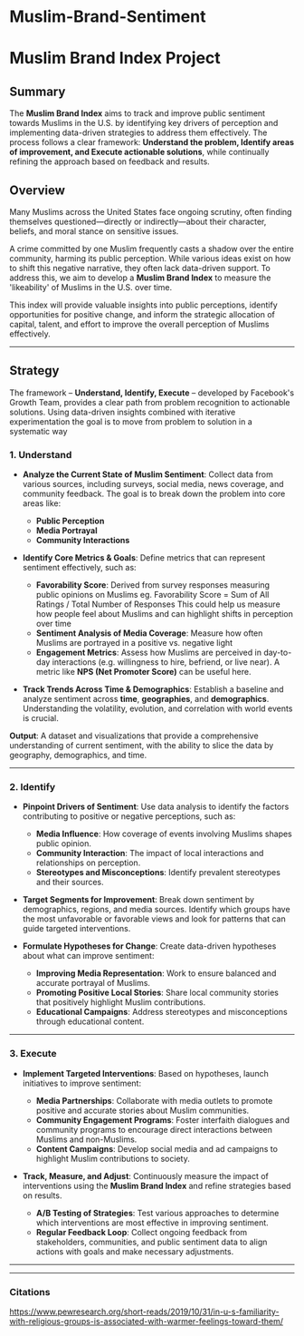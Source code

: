 # Muslim-Brand-Sentiment

# Muslim Brand Index Project


## Summary

The **Muslim Brand Index** aims to track and improve public sentiment towards Muslims in the U.S. by identifying key drivers of perception and implementing data-driven strategies to address them effectively. The process follows a clear framework: **Understand the problem, Identify areas of improvement, and Execute actionable solutions**, while continually refining the approach based on feedback and results.


## Overview

Many Muslims across the United States face ongoing scrutiny, often finding themselves questioned—directly or indirectly—about their character, beliefs, and moral stance on sensitive issues. 

A crime committed by one Muslim frequently casts a shadow over the entire community, harming its public perception. 
While various ideas exist on how to shift this negative narrative, they often lack data-driven support. 
To address this, we aim to develop a **Muslim Brand Index** to measure the 'likeability' of Muslims in the U.S. over time. 

This index will provide valuable insights into public perceptions, identify opportunities for positive change, and inform the strategic allocation of capital, talent, and effort to improve the overall perception of Muslims effectively.

---

## Strategy

The framework – **Understand, Identify, Execute** – developed by Facebook's Growth Team, provides a clear path from problem recognition to actionable solutions. Using data-driven insights combined with iterative experimentation the goal is to move from problem to solution in a systematic way

### 1. Understand

- **Analyze the Current State of Muslim Sentiment**: Collect data from various sources, including surveys, social media, news coverage, and community feedback. The goal is to break down the problem into core areas like:

  - **Public Perception**
  - **Media Portrayal**
  - **Community Interactions**

- **Identify Core Metrics & Goals**: Define metrics that can represent sentiment effectively, such as:

  - **Favorability Score**: Derived from survey responses measuring public opinions on Muslims eg. Favorability Score = Sum of All Ratings / Total Number of Responses
    This could help us measure how people feel about Muslims and can highlight shifts in perception over time
  - **Sentiment Analysis of Media Coverage**: Measure how often Muslims are portrayed in a positive vs. negative light
  - **Engagement Metrics**: Assess how Muslims are perceived in day-to-day interactions (e.g. willingness to hire, befriend, or live near). A metric like **NPS (Net Promoter Score)** can be useful here.

- **Track Trends Across Time & Demographics**: Establish a baseline and analyze sentiment across **time**, **geographies**, and **demographics**. Understanding the volatility, evolution, and correlation with world events is crucial.

**Output**: A dataset and visualizations that provide a comprehensive understanding of current sentiment, with the ability to slice the data by geography, demographics, and time.

---

### 2. Identify

- **Pinpoint Drivers of Sentiment**: Use data analysis to identify the factors contributing to positive or negative perceptions, such as:
  - **Media Influence**: How coverage of events involving Muslims shapes public opinion.
  - **Community Interaction**: The impact of local interactions and relationships on perception.
  - **Stereotypes and Misconceptions**: Identify prevalent stereotypes and their sources.

- **Target Segments for Improvement**: Break down sentiment by demographics, regions, and media sources. Identify which groups have the most unfavorable or favorable views and look for patterns that can guide targeted interventions.

- **Formulate Hypotheses for Change**: Create data-driven hypotheses about what can improve sentiment:
  - **Improving Media Representation**: Work to ensure balanced and accurate portrayal of Muslims.
  - **Promoting Positive Local Stories**: Share local community stories that positively highlight Muslim contributions.
  - **Educational Campaigns**: Address stereotypes and misconceptions through educational content.

---

### 3. Execute

- **Implement Targeted Interventions**: Based on hypotheses, launch initiatives to improve sentiment:

  - **Media Partnerships**: Collaborate with media outlets to promote positive and accurate stories about Muslim communities.
  - **Community Engagement Programs**: Foster interfaith dialogues and community programs to encourage direct interactions between Muslims and non-Muslims.
  - **Content Campaigns**: Develop social media and ad campaigns to highlight Muslim contributions to society.

- **Track, Measure, and Adjust**: Continuously measure the impact of interventions using the **Muslim Brand Index** and refine strategies based on results.
  - **A/B Testing of Strategies**: Test various approaches to determine which interventions are most effective in improving sentiment.
  - **Regular Feedback Loop**: Collect ongoing feedback from stakeholders, communities, and public sentiment data to align actions with goals and make necessary adjustments.

---


---

### Citations
https://www.pewresearch.org/short-reads/2019/10/31/in-u-s-familiarity-with-religious-groups-is-associated-with-warmer-feelings-toward-them/
